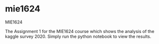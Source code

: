 # mie1624
MIE1624

The Assignment 1 for the MIE1624 course which shows the analysis of the kaggle survey 2020. 
Simply run the python notebook to view the results.

